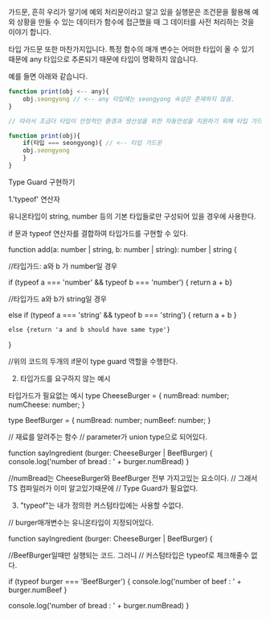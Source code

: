 가드문, 흔히 우리가 알기에 예외 처리문이라고 알고 있을 실행문은 조건문을 활용해 예외 상황을 만들 수 있는 데이터가 함수에 접근했을 때 그 데이터를 사전 처리하는 것을 이야기 합니다.

타입 가드문 또한 마찬가지입니다. 특정 함수의 매개 변수는 어떠한 타입이 올 수 있기 때문에 any 타입으로 추론되기 때문에 타입이 명확하지 않습니다.

예를 들면 아래와 같습니다.

```javascript
function print(obj <-- any){
	obj.seongyong // <-- any 타입에는 seongyong 속성은 존재하지 않음.
}

// 따라서 조금더 타입이 안정적인 환경과 생산성을 위한 자동안성을 지원하기 위해 타입 가드문을 사용합니다.

function print(obj){
	if(타입 === seongyong){ // <-- 타입 가드문
    obj.seongyong
	}
}
```

Type Guard 구현하기
 

1.'typeof' 연산자 

 

 

유니온타입이 string, number 등의 기본 타입들로만 구성되어 있을 경우에 사용한다.

 

 

if 문과 typeof 연산자를 결합하여 타입가드를 구현할 수 있다.

function add(a: number | string, b: number | string): number | string {
   
   //타입가드: a와 b 가 number일 경우
   
   if (typeof a === 'number' && typeof b === 'number') {
        return a + b}
   
   //타입가드 a와 b가 string일 경우
   
   else if (typeof a === 'string' && typeof b === 'string') {
        return a + b 
    }

    else {return 'a and b should have same type'}
}


//위의 코드의 두개의 if문이 type guard 역할을 수행한다.
 

 

2. 타입가드를 요구하지 않는 예시

타입가드가 필요없는 예시
type CheeseBurger = {
    numBread: number;
    numCheese: number;
}

type BeefBurger = {
    numBread: number;
    numBeef: number;
}

// 재료를 알려주는 함수
// parameter가 union type으로 되어있다.

function sayIngredient (burger: CheeseBurger | BeefBurger) {
    console.log('number of bread : ' + burger.numBread)
    }
    


 //numBread는 CheeseBurger와 BeefBurger 전부 가지고있는 요소이다.
 // 그래서 TS 컴파일러가 이미 알고있기때문에
 // Type Guard가 필요없다.
 

 

 

 

3.  "typeof"는 내가 정의한 커스텀타입에는 사용할 수없다.

// burger매개변수는 유니온타입이 지정되어있다.

function sayIngredient (burger: CheeseBurger | BeefBurger) {

//BeefBurger일때만 실행되는 코드. 그러니
// 커스텀타입은 typeof로 체크해줄수 없다.

if (typeof burger === 'BeefBurger') {
        console.log('number of beef : ' + burger.numBeef
    }

console.log('number of bread : ' + burger.numBread)
    }
